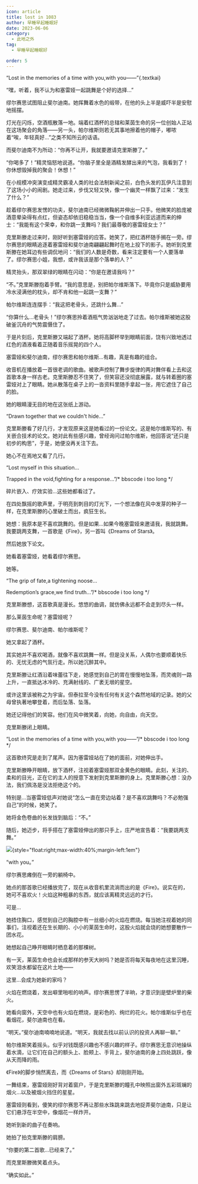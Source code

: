 ```yaml
---
icon: article
title: lost in 1083
author: 早睡早起睡眠好
date: 2023-06-06
category:
  - 此地之外
tag:
  - 早睡早起睡眠好

order: 5
---
```


“Lost in the memories of a time with you,with you——”{.textkai}

<!-- more -->

“嘿，听着，我不认为和塞雷娅一起跳舞是个好的选择…”

缪尔赛思试图阻止斐尔迪南。她挥舞着水色的缎带，在他的头上半是威吓半是安慰地摇摆。

灯光在闪烁，空酒瓶散落一地。端着红酒杯的总辖和莱茵生命的另一位创始人正站在这场聚会的角落——另一头，帕尔维斯则若无其事地擦着他的帽子，嘟哝着“唉，年轻真好…”之类不知所云的话语。

而斐尔迪南不为所动：“你再不让开，我就要邀请克里斯滕了。”

“你喝多了！”精灵恼怒地说道。“你脑子里全是酒精发酵出来的气泡，我看到了！你休想毁掉我的聚会！休想！”

在小规模冲突演变成精灵霸凌人类的社会法制新闻之前，白色头发的瓦伊凡注意到了这场小小的闹剧。她走过来，步伐又轻又快，像一个幽灵一样飘了过来：“发生了什么？”

趁着缪尔赛思发愣的功夫，斐尔迪南已经微微鞠躬并伸出一只手。他微笑的脸庞被酒意晕染得有点红，但姿态却依旧稳稳当当，像一个自维多利亚远道而来的绅士：“我能有这个荣幸，和你跳一支舞吗？我们最尊敬的塞雷娅女士？”

克里斯滕走过来时，刚好听到塞雷娅的应答。她笑了，把红酒杯随手搁在一旁。缪尔赛思的眼睛追逐着塞雷娅和斐尔迪南翩翩起舞时在地上投下的影子。她听到克里斯滕在她耳边有些调侃地问：“我们的人数是奇数，看来注定要有一个人要落单了。缪尔赛思小姐，我想，或许我该是那个落单的人？”

精灵抬头，那双翠绿的眼睛在闪动：“你是在邀请我吗？”

“不。”克里斯滕抱着手臂。“我的意思是，别把帕尔维斯落下。毕竟你只是威胁要用冷水浸满他的枕头，却不肯和他一起跳一支舞？”

帕尔维斯连连摆手：“我这把老骨头，还跳什么舞…”

“你算什么…老骨头！”缪尔赛思拎着酒瓶气势汹汹地走了过去。帕尔维斯被她这股破釜沉舟的气势震慑住了。

于是片刻后，克里斯滕又端起了酒杯。她将高脚杯举到眼睛前面，饶有兴致地透过红色的酒液看着正随着音乐摇晃的四个人。

塞雷娅和斐尔迪南，缪尔赛思和帕尔维斯…有趣，真是有趣的组合。

收音机在播放着一首很老调的歌曲。被歌声控制了舞步旋律的两对舞伴看上去和这首歌本身一样古老。克里斯滕忍不住笑了，但笑容还没彻底展露，就与转着圈的塞雷娅对上了眼睛。她从散落在桌子上的一沓资料里随手拿起一张，用它遮住了自己的脸。

她的眼睛漫无目的地在这张纸上游动。

“Drawn together that we couldn't hide…”

克里斯滕看了好几行，才发现原来这是她看过的一份论文。这是帕尔维斯写的、有关嵌合技术的论文。她对此有些感兴趣，曾经询问过帕尔维斯，他回答说“还只是初步的构思”，于是，她便没再关注下去。

她心不在焉地又看了几行。

“Lost myself in this situation…

Trapped in the void,fighting for a response…”/\* bbscode i too long \*/

碎片嵌入、疗效实验…这些她都看过了。

在四处飘摇的歌声里，于明亮到刺目的灯光下，一个想法像在风中发芽的种子一样，在克里斯滕的心里破土而出，疯狂生长。

她想：我原本是不喜欢跳舞的。但是如果…如果今晚塞雷娅来邀请我，我就跳舞。我要跳两支舞，一首歌是《Fire》，另一首叫《Dreams of Stars》。

然后她放下论文。

她看着塞雷娅，她看着缪尔赛思。

她等。

“The grip of fate,a tightening noose…

Redemption’s grace,we find truth…”/\* bbscode i too long \*/

克里斯滕想，这首歌真是漫长。悠悠的曲调，就仿佛永远都不会走到尽头一样。

那么莱茵生命呢？塞雷娅呢？

缪尔赛思、斐尔迪南、帕尔维斯呢？

她又拿起了酒杯。

其实她并不喜欢喝酒，就像不喜欢跳舞一样。但是没关系，人偶尔也要顺着快乐的、无忧无虑的气氛行走。所以她沉醉其中。

克里斯滕让红酒沿着味蕾往下走，她感觉到自己的胃在慢慢地坠落，而灵魂则一路上升，一直抵达冰冷的、充满射线的、广袤无垠的星空。

或许这里该被称之为宇宙。但泰拉至今没有任何有关这个森然地域的记录。她的父母曾执著地攀登着，而后坠落、坠落。

她还记得他们的笑容。他们在风中微笑着，向她，向自由，向天空。

克里斯滕闭上眼睛。

“Lost in the memories of a time with you,with you——”/\* bbscode i too long \*/

这首歌终究是走到了尾声。因为塞雷娅站在了她的面前，对她伸出手。

克里斯滕睁开眼睛，放下酒杯，注视着塞雷娅那双金黄色的眼睛。此刻，关注的、柔和的目光，正在它的主人的授意下发射到克里斯滕的身上。克里斯滕心想：没办法，我们佩洛是没法拒绝这个的。

特别是…当塞雷娅低声对她说“怎么一直在旁边站着？是不喜欢跳舞吗？不必勉强自己”的时候，她笑了。

她将金色卷曲的长发拢到脑后：“不。”

随后，她迈步，将手搭在了塞雷娅伸出的那只手上，庄严地宣告着：“我要跳两支舞。”

![](./res/illustration/1083文章配图三个人的舞（北棠）.webp){style="float:right;max-width:40%;margin-left:1em"}

“with you。”

缪尔赛思瘫倒在一旁的躺椅中。

她点的那首歌已经播放完了，现在从收音机里流淌而出的是《Fire》。说实在的，她可不喜欢火！火焰这种粗暴的东西，就应该离精灵远远的才行。

可是…

她捂住胸口，感觉到自己的胸腔中有一丝细小的火焰在燃烧。每当她注视着她的同事们，注视着还在生长期的、小小的莱茵生命时，这股火焰就会烧的她想要散作一团水花。

她想起自己睁开眼睛时栖息着的那棵树。

有一天，莱茵生命也会长成那样的参天大树吗？她是否将每天每夜地在这里沉睡，欢笑泪水都留在这片土地——

这里…会成为她新的家吗？

火焰在燃烧着，发出噼里啪啦的响声。缪尔赛思愣了半晌，才意识到是壁炉里的柴火。

她看向窗外，天空中也有火焰在燃烧，是彩色的、绚烂的花火。帕尔维斯似乎也在看烟花，斐尔迪南也在看。

“明天。”斐尔迪南喃喃地说道。“明天，我就去找以前认识的投资人再聊一聊。”

帕尔维斯笑着摇头。似乎对钱既感兴趣也不感兴趣的样子。缪尔赛思无意识地操纵着水滴，让它们在自己的额头上、脸颊上、手背上，斐尔迪南的身上四处跳跃，像从天而降的雨。

《Fire》的脚步悄然离去，而《Dreams of Stars》却刚刚开始。

一舞结束，塞雷娅刚好背对着窗户，于是克里斯滕的瞳孔中映照出窗外五彩斑斓的烟火…以及被烟火挡住的星星。

塞雷娅则看到，傻笑的缪尔赛思不再让那些水珠跳来跳去地捉弄斐尔迪南，只是让它们悬浮在半空中，像烟花一样炸开。

她听到新的曲子在奏响。

她拍了拍克里斯滕的肩膀。

“你要的第二首歌…已经来了。”

而克里斯滕微笑着点头。

“确实如此。”<eod />

<Ads />